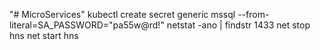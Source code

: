 "# MicroServices"
kubectl create secret generic mssql --from-literal=SA_PASSWORD="pa55w@rd!"
netstat -ano | findstr 1433
net stop hns
net start hns

